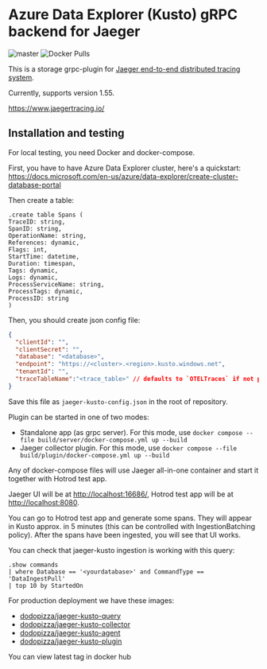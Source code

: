 # Azure Data Explorer (Kusto) gRPC backend for Jaeger

![master](https://github.com/dodopizza/jaeger-kusto/workflows/master/badge.svg)
![Docker Pulls](https://img.shields.io/docker/pulls/dodopizza/jaeger-kusto-collector)

This is a storage grpc-plugin for [Jaeger end-to-end distributed tracing system](https://www.jaegertracing.io/).

Currently, supports version 1.55.

https://www.jaegertracing.io/

## Installation and testing

For local testing, you need Docker and docker-compose.

First, you have to have Azure Data Explorer cluster, here's a quickstart: <https://docs.microsoft.com/en-us/azure/data-explorer/create-cluster-database-portal>

Then create a table:

```kql
.create table Spans (
TraceID: string,
SpanID: string,
OperationName: string,
References: dynamic,
Flags: int,
StartTime: datetime,
Duration: timespan,
Tags: dynamic,
Logs: dynamic,
ProcessServiceName: string,
ProcessTags: dynamic,
ProcessID: string
)
```

Then, you should create json config file:

```json
{
  "clientId": "",
  "clientSecret": "",
  "database": "<database>",
  "endpoint": "https://<cluster>.<region>.kusto.windows.net",
  "tenantId": "",
  "traceTableName":"<trace_table>" // defaults to `OTELTraces` if not provided
}
```

Save this file as `jaeger-kusto-config.json` in the root of repository.

Plugin can be started in one of two modes:

* Standalone app (as grpc server). For this mode, use `docker compose --file build/server/docker-compose.yml up --build`
* Jaeger collector plugin. For this mode, use `docker compose --file build/plugin/docker-compose.yml up --build`

Any of docker-compose files will use Jaeger all-in-one container and start it together with Hotrod test app.

Jaeger UI will be at <http://localhost:16686/>, Hotrod test app will be at <http://localhost:8080>.

You can go to Hotrod test app and generate some spans. They will appear in Kusto approx. in 5 minutes (this can be controlled with IngestionBatching policy). After the spans have been ingested, you will see that UI works.

You can check that jaeger-kusto ingestion is working with this query:

```kql
.show commands
| where Database == '<yourdatabase>' and CommandType == 'DataIngestPull'
| top 10 by StartedOn
```

For production deployment we have these images: 

* [dodopizza/jaeger-kusto-query](https://hub.docker.com/r/dodopizza/jaeger-kusto-query) 
* [dodopizza/jaeger-kusto-collector](https://hub.docker.com/r/dodopizza/jaeger-kusto-collector)
* [dodopizza/jaeger-kusto-agent](https://hub.docker.com/r/dodopizza/jaeger-kusto-agent)
* [dodopizza/jaeger-kusto-plugin](https://hub.docker.com/r/dodopizza/jaeger-kusto-plugin)

You can view latest tag in docker hub
